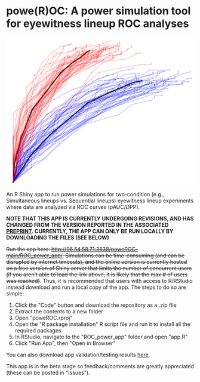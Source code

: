 # powe(R)OC: A power simulation tool for eyewitness lineup ROC analyses

![test](https://raw.githubusercontent.com/E-Y-M/poweROC/main/Example_Curves.png)

An R Shiny app to run power simulations for two-condition (e.g., Simultaneous lineups vs. Sequential lineups) eyewitness lineup experiments where data are analyzed via ROC curves (pAUC/DPP).

**NOTE THAT THIS APP IS CURRENTLY UNDERGOING REVISIONS, AND HAS CHANGED FROM THE VERSION REPORTED IN THE ASSOCIATED [PREPRINT](https://psyarxiv.com/3e4zb/). CURRENTLY, THE APP CAN ONLY BE RUN LOCALLY BY DOWNLOADING THE FILES (SEE BELOW)**

~~Run the app here: http://96.54.58.71:3838/poweROC-main/ROC_power_app/. Simulations can be time-consuming (and can be disrupted by internet timeouts), and the online version is currently hosted on a free version of Shiny server that limits the number of concurrent users (if you aren't able to load the link above, it is likely that the max # of users was reached)~~. Thus, it is recommended that users with access to R/RStudio instead download and run a local copy of the app. The steps to do so are simple:
1. Click the "Code" button and download the repository as a .zip file
2. Extract the contents to a new folder
3. Open "poweROC.rproj"
4. Open the "R package installation" R script file and run it to install all the required packages
5. In RStudio, navigate to the "ROC_power_app" folder and open "app.R"
6. Click "Run App", then "Open in Browser"

You can also download app validation/testing results [here](https://github.com/E-Y-M/poweROC/blob/main/Dataset%20testing%20and%20reports/App-Testing-Results.html).

This app is in the beta stage so feedback/comments are greatly appreciated (these can be posted in "Issues"). 
